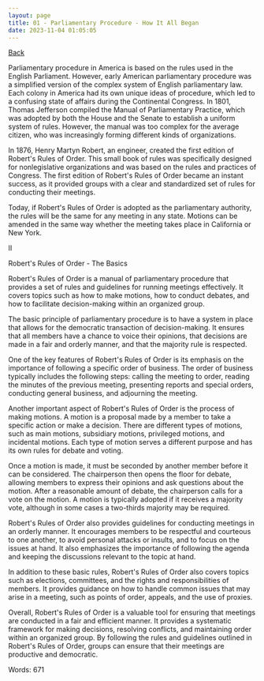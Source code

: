 ```yaml
---
layout: page
title: 01 - Parliamentary Procedure - How It All Began
date: 2023-11-04 01:05:05
---
```


[Back](./)


Parliamentary procedure in America is based on the rules used in the English Parliament. However, early American parliamentary procedure was a simplified version of the complex system of English parliamentary law. Each colony in America had its own unique ideas of procedure, which led to a confusing state of affairs during the Continental Congress. In 1801, Thomas Jefferson compiled the Manual of Parliamentary Practice, which was adopted by both the House and the Senate to establish a uniform system of rules. However, the manual was too complex for the average citizen, who was increasingly forming different kinds of organizations.

In 1876, Henry Martyn Robert, an engineer, created the first edition of Robert's Rules of Order. This small book of rules was specifically designed for nonlegislative organizations and was based on the rules and practices of Congress. The first edition of Robert's Rules of Order became an instant success, as it provided groups with a clear and standardized set of rules for conducting their meetings.

Today, if Robert's Rules of Order is adopted as the parliamentary authority, the rules will be the same for any meeting in any state. Motions can be amended in the same way whether the meeting takes place in California or New York.

II

Robert's Rules of Order - The Basics

Robert's Rules of Order is a manual of parliamentary procedure that provides a set of rules and guidelines for running meetings effectively. It covers topics such as how to make motions, how to conduct debates, and how to facilitate decision-making within an organized group.

The basic principle of parliamentary procedure is to have a system in place that allows for the democratic transaction of decision-making. It ensures that all members have a chance to voice their opinions, that decisions are made in a fair and orderly manner, and that the majority rule is respected.

One of the key features of Robert's Rules of Order is its emphasis on the importance of following a specific order of business. The order of business typically includes the following steps: calling the meeting to order, reading the minutes of the previous meeting, presenting reports and special orders, conducting general business, and adjourning the meeting.

Another important aspect of Robert's Rules of Order is the process of making motions. A motion is a proposal made by a member to take a specific action or make a decision. There are different types of motions, such as main motions, subsidiary motions, privileged motions, and incidental motions. Each type of motion serves a different purpose and has its own rules for debate and voting.

Once a motion is made, it must be seconded by another member before it can be considered. The chairperson then opens the floor for debate, allowing members to express their opinions and ask questions about the motion. After a reasonable amount of debate, the chairperson calls for a vote on the motion. A motion is typically adopted if it receives a majority vote, although in some cases a two-thirds majority may be required.

Robert's Rules of Order also provides guidelines for conducting meetings in an orderly manner. It encourages members to be respectful and courteous to one another, to avoid personal attacks or insults, and to focus on the issues at hand. It also emphasizes the importance of following the agenda and keeping the discussions relevant to the topic at hand.

In addition to these basic rules, Robert's Rules of Order also covers topics such as elections, committees, and the rights and responsibilities of members. It provides guidance on how to handle common issues that may arise in a meeting, such as points of order, appeals, and the use of proxies.

Overall, Robert's Rules of Order is a valuable tool for ensuring that meetings are conducted in a fair and efficient manner. It provides a systematic framework for making decisions, resolving conflicts, and maintaining order within an organized group. By following the rules and guidelines outlined in Robert's Rules of Order, groups can ensure that their meetings are productive and democratic.

Words: 671